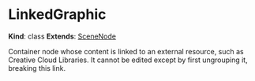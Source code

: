 # LinkedGraphic

**Kind**: class
**Extends**: [SceneNode](#scenenode)

Container node whose content is linked to an external resource, such as Creative Cloud Libraries. It cannot be edited except by first
ungrouping it, breaking this link.
